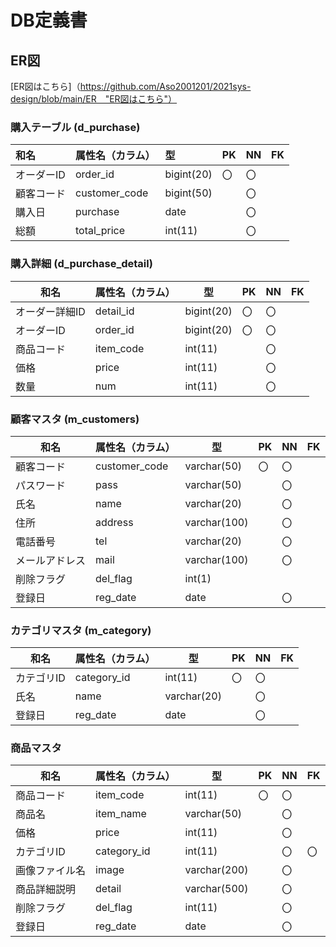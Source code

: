 # DB定義書
## ER図
[ER図はこちら]（https://github.com/Aso2001201/2021sys-design/blob/main/ER　"ER図はこちら"）

### 購入テーブル (d_purchase)
|和名|属性名（カラム）|型|PK|NN|FK|
|:---|:---|:---|:---|:---|:---|
|オーダーID|order_id|bigint(20)|〇|〇||
|顧客コード|customer_code|bigint(50)||〇||
|購入日|purchase|date||〇||
|総額|total_price|int(11)||〇||

 


### 購入詳細 (d_purchase_detail)
|和名|属性名（カラム）|型|PK|NN|FK|
|-----|------|--|--|--|--|
|オーダー詳細ID|detail_id|bigint(20)|〇|〇||
|オーダーID|order_id|bigint(20)|〇|〇||
|商品コード|item_code|int(11)||〇||
|価格|price|int(11)||〇||
|数量|num|int(11)||〇||

 


### 顧客マスタ (m_customers)
|和名|属性名（カラム）|型|PK|NN|FK|
|----|------|--|--|--|--|
|顧客コード|customer_code|varchar(50)|〇|〇||
|パスワード|pass|varchar(50)||〇||
|氏名|name|varchar(20)||〇||
|住所|address|varchar(100)||〇||
|電話番号|tel|varchar(20)||〇||
|メールアドレス|mail|varchar(100)||〇||
|削除フラグ|del_flag|int(1)||||
|登録日|reg_date|date||〇||

 


### カテゴリマスタ (m_category)
|和名|属性名（カラム）|型|PK|NN|FK|
|---|------|--|--|--|--|
|カテゴリID|category_id|int(11)|〇|〇||
|氏名|name|varchar(20)||〇||
|登録日|reg_date|date||〇||

 


### 商品マスタ
|和名|属性名（カラム）|型|PK|NN|FK|
|----|------|--|--|--|--|
|商品コード|item_code|int(11)|〇|〇||
|商品名|item_name|varchar(50)||〇||
|価格|price|int(11)||〇||
|カテゴリID|category_id|int(11)||〇|〇|
|画像ファイル名|image|varchar(200)||〇||
|商品詳細説明|detail|varchar(500)||〇||
|削除フラグ|del_flag|int(11)||〇||
|登録日|reg_date|date||〇||
